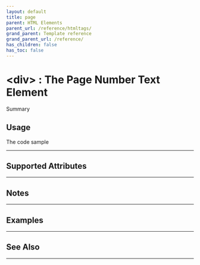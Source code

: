 ```yaml
---
layout: default
title: page
parent: HTML Elements
parent_url: /reference/htmltags/
grand_parent: Template reference
grand_parent_url: /reference/
has_children: false
has_toc: false
---
```


# &lt;div&gt; : The Page Number Text Element

Summary

## Usage

 The code sample

---

## Supported Attributes


---

## Notes


---

## Examples


---


## See Also


---

